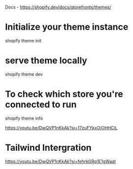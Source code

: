 Docs - https://shopify.dev/docs/storefronts/themes/

# Initialize your theme instance
shopify theme init

# serve theme locally
shopify theme dev


# To check which store you're connected to run 
shopify theme info

https://youtu.be/DwQVP1nKkAk?si=17zuFYkxOjOHHCiL


# Tailwind Intergration

https://youtu.be/DwQVP1nKkAk?si=fehrkGRq1E1gWaat

